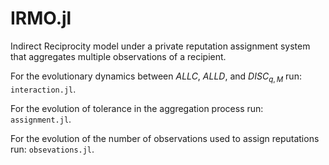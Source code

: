 # IRMO.jl
Indirect Reciprocity model under a private reputation assignment system that aggregates multiple observations of a recipient.

For the evolutionary dynamics between $ALLC$, $ALLD$, and $DISC_{q,M}$ run: `interaction.jl`.

For the evolution of tolerance in the aggregation process run: `assignment.jl`.

For the evolution of the number of observations used to assign reputations run: `obsevations.jl`.

